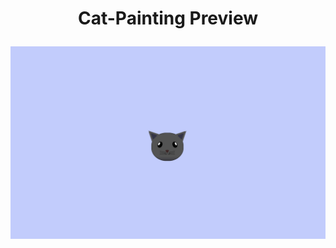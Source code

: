 # <p align="center">Cat-Painting Preview</p>

<p align="center">
  <img src="https://github.com/chelspark/Cat-Painting/blob/main/Cat%20Painting.png?raw=true">
</p>

